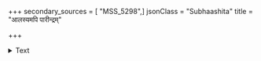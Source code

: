 +++
secondary_sources = [ "MSS_5298",]
jsonClass = "Subhaashita"
title = "आलस्यमपि पारीन्द्रम्"

+++

<details><summary>Text</summary>

आलस्यमपि पारीन्द्रं प्रतिपद्य विजृम्भते।  
हतभागं प्रयत्नोऽपि प्रतिहन्यत एव हा॥
</details>
